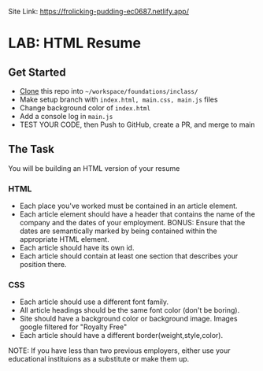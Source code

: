 Site Link: https://frolicking-pudding-ec0687.netlify.app/

# LAB: HTML Resume

## Get Started
- [Clone](https://nss-evening-curriculum.netlify.app/client/08-clone-github-repos) this repo into `~/workspace/foundations/inclass/`
- Make setup branch with `index.html, main.css, main.js` files
- Change background color of `index.html` 
- Add a console log in `main.js`
- TEST YOUR CODE, then Push to GitHub, create a PR, and merge to main

## The Task
You will be building an HTML version of your resume

### HTML
- Each place you've worked must be contained in an article element.
- Each article element should have a header that contains the name of the company and the dates of your employment. BONUS: Ensure that the dates are semantically marked by being contained within the appropriate HTML element.
- Each article should have its own id.
- Each article should contain at least one section that describes your position there.

### CSS
- Each article should use a different font family.
- All article headings should be the same font color (don't be boring).
- Site should have a background color or background image. Images google filtered for "Royalty Free"
- Each article should have a different border(weight,style,color).

NOTE: If you have less than two previous employers, either use your educational instituions as a substitute or make them up.
